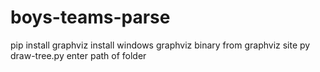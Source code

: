 # boys-teams-parse
pip install graphviz
install windows graphviz binary from graphviz site
py draw-tree.py
enter path of folder

